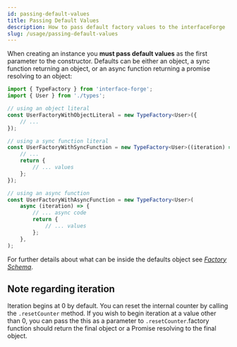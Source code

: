```yaml
---
id: passing-default-values
title: Passing Default Values
description: How to pass default factory values to the interfaceForge
slug: /usage/passing-default-values
---
```


When creating an instance you **must pass default values** as the first parameter to the constructor. Defaults can be
either an <span class="highlight">object</span>, a <span class="highlight">sync function</span> returning an object, or an <span class="highlight">async function</span> returning a promise resolving to an object:

```typescript title="factories.ts"
import { TypeFactory } from 'interface-forge';
import { User } from './types';

// using an object literal
const UserFactoryWithObjectLiteral = new TypeFactory<User>({
    // ...
});

// using a sync function literal
const UserFactoryWithSyncFunction = new TypeFactory<User>((iteration) => {
    // ...
    return {
        // ... values
    };
});

// using an async function
const UserFactoryWithAsyncFunction = new TypeFactory<User>(
    async (iteration) => {
        // ... async code
        return {
            // ... values
        };
    },
);
```

For further details about what can be inside the defaults object see [_Factory Schema_](#factory-schema).

## Note regarding iteration

Iteration begins at 0 by default. You can reset the internal counter by calling the `.resetCounter` method. If you wish
to begin iteration at a value other than 0, you can pass the this as a parameter to `.resetCounter`.factory function should return
the final object or a Promise resolving to the final object.
